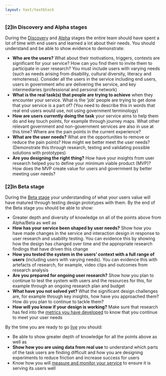 ```yaml
---
layout: text/textblock
---
```

### [2]In Discovery and Alpha stages
During the [Discovery](/service-design-delivery-process/discovery-stage/) and [Alpha](/service-design-delivery-process/alpha-stage/) stages the entire team should have spent a lot of time with end users and learned a lot about their needs. You should understand and be able to show evidence to demonstrate:
 -  **Who are the users?** What about their motivations, triggers, contexts are significant for your service? How can you find them to invite them to participate in user research? You must include users with varying needs (such as needs arising from disability, cultural diversity, literacy and remoteness). Consider all the users in the service including end users, users in government who are delivering the service, and key intermediaries (professional and personal network)
 -  **What is the real task(s) that people are trying to achieve** when they encounter your service. What is the ‘job’ people are trying to get done that your service is a part of? (You need to describe this in words that real end users would use, not using government terminology)
 -  **How are users currently doing the task** your service aims to help them do and key touch points, for example through journey maps. What other relevant government and non-government services are also in use at this time? Where are the pain points in the current experience?
 -  **What are the user needs?** What are the opportunities to remove or reduce the pain points? How might we better meet the user needs? (Demonstrate this through research, testing and validating possible solutions with prototypes)
 -  **Are you designing the right thing?** How have your insights from user research helped you to define your minimum viable product (MVP)? How does the MVP create value for users and government by better meeting user needs?

### [2]In Beta stage
During the [Beta stage](/service-design-delivery-process/beta-stage/) your understanding of what your users value will have matured through testing design prototypes with them. By the end of the Beta stage you should be able to show:
-  Greater depth and diversity of knowledge on all of the points above from Alpha/Beta as well as
-  **How has your service been shaped by user needs?** Show how you have made changes in the service and interaction design in response to user research and usability testing. You can evidence this by showing how the design has changed over time and the appropriate research findings that have driven this change
-  **How you tested the system in the users’ context with a full range of users** (including users with varying needs). You can evidence this with artefacts of research, for example, video clips and outcomes from research analysis
-  **Are you prepared for ongoing user research?** Show how you plan to continue to test the system with users and the resources for this, for example through an ongoing research plan and budget
-  **What have you not solved yet?** What the significant design challenges are, for example through key insights, how have you approached them? How do you plan to continue to tackle them?
-  **How will you know if your design is working?** Make sure that research has fed into the [metrics you have developed](../11-measure-performance/) to know that you continue to meet your user needs

By the time you are ready to go [live](/service-design-delivery-process/live-stage/) you should:
-  Be able to show greater depth of knowledge for all the points above as well as
-  **Show how you are using data from real use** to understand which parts of the task users are finding difficult and how you are designing experiments to reduce friction and increase success for users
-  Know how you will [measure and monitor your service](../11-measure-performance/) to ensure it is serving its users well

